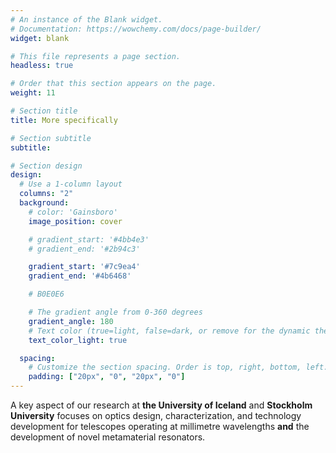 ```yaml
---
# An instance of the Blank widget.
# Documentation: https://wowchemy.com/docs/page-builder/
widget: blank

# This file represents a page section.
headless: true

# Order that this section appears on the page.
weight: 11

# Section title
title: More specifically

# Section subtitle
subtitle:

# Section design
design:
  # Use a 1-column layout
  columns: "2"
  background:
    # color: 'Gainsboro'
    image_position: cover

    # gradient_start: '#4bb4e3'
    # gradient_end: '#2b94c3'

    gradient_start: '#7c9ea4'
    gradient_end: '#4b6468'

    # B0E0E6

    # The gradient angle from 0-360 degrees
    gradient_angle: 180
    # Text color (true=light, false=dark, or remove for the dynamic theme color).
    text_color_light: true

  spacing:
    # Customize the section spacing. Order is top, right, bottom, left.
    padding: ["20px", "0", "20px", "0"]
---
```


A key aspect of our research at **the University of Iceland** and **Stockholm University** focuses on optics design, characterization, and technology development for telescopes operating at millimetre wavelengths **and** the development of novel metamaterial resonators.

<!-- Our primary goal is to advance our understanding of optical systems designed for applications in cosmology. Of particular interest is the study of the cosmic microwave background — the oldest light in the universe — and the search for dark matter axions. -->

